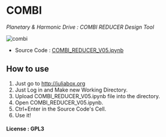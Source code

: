 # COMBI
_Planetary &amp; Harmonic Drive : COMBI REDUCER Design Tool_

![combi](https://cloud.githubusercontent.com/assets/12775748/10241812/1b5fe794-6927-11e5-8751-bb82607c26c6.png)


* Source Code : [COMBI_REDUCER_V05.ipynb](https://github.com/dymaxionkim/COMBI/blob/master/COMBI%20REDUCER%20v05.ipynb)


## How to use
1. Just go to http://juliabox.org
2. Just Log in and Make new Working Directory.
3. Upload COMBI_REDUCER_V05.ipynb file into the directory.
4. Open COMBI_REDUCER_V05.ipynb.
5. Ctrl+Enter in the Source Code's Cell.
6. Use it!


#### License : GPL3
